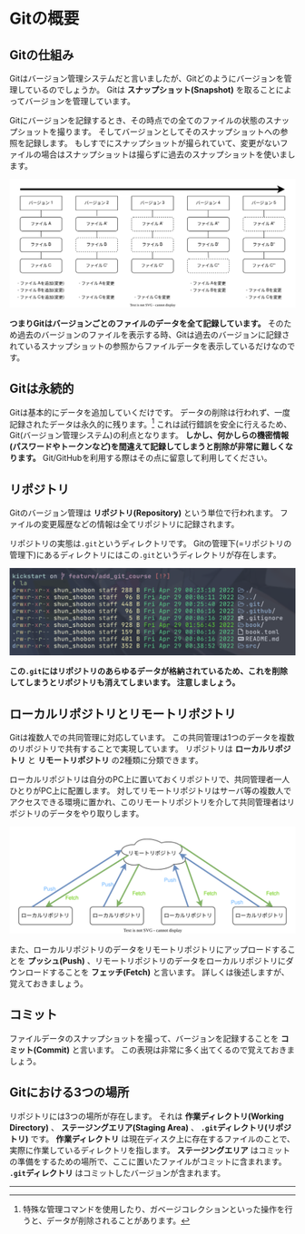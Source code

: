 # Gitの概要

## Gitの仕組み

Gitはバージョン管理システムだと言いましたが、Gitどのようにバージョンを管理しているのでしょうか。
Gitは **スナップショット(Snapshot)** を取ることによってバージョンを管理しています。

Gitにバージョンを記録するとき、その時点での全てのファイルの状態のスナップショットを撮ります。
そしてバージョンとしてそのスナップショットへの参照を記録します。
もしすでにスナップショットが撮られていて、変更がないファイルの場合はスナップショットは撮らずに過去のスナップショットを使いまします。

![スナップショットが記録される様子](./img/snapshot.svg)

**つまりGitはバージョンごとのファイルのデータを全て記録しています。**
そのため過去のバージョンのファイルを表示する時、Gitは過去のバージョンに記録されているスナップショットの参照からファイルデータを表示しているだけなのです。


## Gitは永続的

Gitは基本的にデータを追加していくだけです。
データの削除は行われず、一度記録されたデータは永久的に残ります。[^1]
これは試行錯誤を安全に行えるため、Git(バージョン管理システム)の利点となります。
**しかし、何かしらの機密情報(パスワードやトークンなど)を間違えて記録してしまうと削除が非常に難しくなります。**
Git/GitHubを利用する際はその点に留意して利用してください。


## リポジトリ

Gitのバージョン管理は **リポジトリ(Repository)** という単位で行われます。
ファイルの変更履歴などの情報は全てリポジトリに記録されます。

リポジトリの実態は`.git`というディレクトリです。
Gitの管理下(=リポジトリの管理下)にあるディレクトリにはこの`.git`というディレクトリが存在します。

![.gitというディレクトリ](./img/git-dotdir.png)

**この`.git`にはリポジトリのあらゆるデータが格納されているため、これを削除してしまうとリポジトリも消えてしまいます。
注意しましょう。**


## ローカルリポジトリとリモートリポジトリ

Gitは複数人での共同管理に対応しています。
この共同管理は1つのデータを複数のリポジトリで共有することで実現しています。
リポジトリは **ローカルリポジトリ** と **リモートリポジトリ** の2種類に分類できます。

ローカルリポジトリは自分のPC上に置いておくリポジトリで、共同管理者一人ひとりがPC上に配置します。
対してリモートリポジトリはサーバ等の複数人でアクセスできる環境に置かれ、このリモートリポジトリを介して共同管理者はリポジトリのデータをやり取りします。

![ローカルリポジトリとリモートリポジトリの関係](./img/local-remote-repository.svg)

また、ローカルリポジトリのデータをリモートリポジトリにアップロードすることを **プッシュ(Push)** 、リモートリポジトリのデータをローカルリポジトリにダウンロードすることを **フェッチ(Fetch)** と言います。
詳しくは後述しますが、覚えておきましょう。


## コミット

ファイルデータのスナップショットを撮って、バージョンを記録することを **コミット(Commit)** と言います。
この表現は非常に多く出てくるので覚えておきましょう。


## Gitにおける3つの場所

リポジトリには3つの場所が存在します。
それは **作業ディレクトリ(Working Directory)** 、 **ステージングエリア(Staging Area)** 、 **`.git`ディレクトリ(リポジトリ)** です。
**作業ディレクトリ** は現在ディスク上に存在するファイルのことで、実際に作業しているディレクトリを指します。
**ステージングエリア** はコミットの準備をするための場所で、ここに置いたファイルがコミットに含まれます。
**`.git`ディレクトリ** はコミットしたバージョンが含まれます。


---

[^1]: 特殊な管理コマンドを使用したり、ガベージコレクションといった操作を行うと、データが削除されることがあります。
